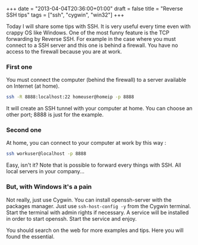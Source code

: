 +++
date = "2013-04-04T20:36:00+01:00"
draft = false
title = "Reverse SSH tips"
tags = ["ssh", "cygwin", "win32"]
+++

Today I will share some tips with SSH. It is very useful every time even with crappy OS like Windows. One of the most funny feature is the TCP forwarding by Reverse SSH. For example in the case where you must connect to a SSH server and this one is behind a firewall. You have no access to the firewall because you are at work.

### First one

You must connect the computer (behind the firewall) to a server available on Internet (at home).

```sh
ssh -R 8888:localhost:22 homeuser@homeip -p 8888
```

It will create an SSH tunnel with your computer at home. You can choose an other port; 8888 is just for the example.

### Second one

At home, you can connect to your computer at work by this way :

```sh
ssh workuser@localhost -p 8888
```

Easy, isn't it? Note that is possible to forward every things with SSH. All local servers in your company...

### But, with Windows it's a pain

Not really, just use Cygwin. You can install openssh-server with the packages manager. Just use `ssh-host-config -y` from the Cygwin terminal. Start the terminal with admin rights if necessary. A service will be installed in order to start openssh. Start the service and enjoy.

You should search on the web for more examples and tips. Here you will found the essential.
